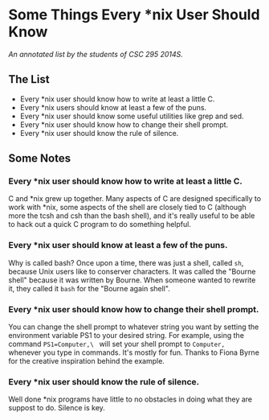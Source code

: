 Some Things Every *nix User Should Know
=======================================

*An annotated list by the students of CSC 295 2014S.*

The List
--------

* Every *nix user should know how to write at least a little C.
* Every *nix users should know at least a few of the puns.
* Every *nix user should know some useful utilities like grep and sed.
* Every *nix user should know how to change their shell prompt.
* Every *nix user should know the rule of silence. 

Some Notes
----------

### Every *nix user should know how to write at least a little C.

C and *nix grew up together.  Many aspects of C are designed specifically
to work with *nix, some aspects of the shell are closely tied to C (although
more the tcsh and csh than the bash shell), and it's really useful to be
able to hack out a quick C program to do something helpful.

### Every *nix user should know at least a few of the puns.

Why is called bash?  Once upon a time, there was just a shell, called
`sh`, because Unix users like to conserver characters.  It was called
the "Bourne shell" because it was written by Bourne.  When someone wanted
to rewrite it, they called it `bash` for the "Bourne again shell".

### Every *nix user should know how to change their shell prompt.

You can change the shell prompt to whatever string you want by setting the
environment variable PS1 to your desired string. For example, using the
command `PS1=Computer,\ ` will set your shell prompt to `Computer, `
whenever you type in commands. It's mostly for fun. Thanks to Fiona Byrne
for the creative inspiration behind the example.

### Every *nix user should know the rule of silence.

Well done *nix programs have little to no obstacles in doing what they 
are suppost to do. Silence is key.



